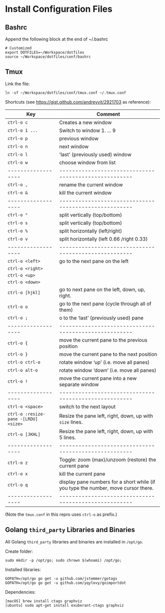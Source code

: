 # Install Configuration Files

## Bashrc

Append the following block at the end of ~/.bashrc

    # Customized
    export DOTFILES=~/Workspace/dotfiles
    source ~/Workspace/dotfiles/conf/bashrc

## Tmux

Link the file:

    ln -sf ~/Workspace/dotfiles/conf/tmux.conf ~/.tmux.conf

Shortcuts (see https://gist.github.com/andreyvit/2921703 as reference):

| Key               | Comment                                              |
| ------------------| -----------------------------------------------------|
| `ctrl-o c`        | Creates a new window                                 |
| `ctrl-o 1 ...`    | Switch to window 1. ... 9                            |
| `ctrl-o p`        | previous window                                      |
| `ctrl-o n`        | next window                                          |
| `ctrl-o l`        | 'last' (previously used)  window                     |
| `ctrl-o w`        | choose window from list                              |
| ------------------| -----------------------------------------------------|
| `ctrl-o ,`        | rename the current window                            |
| `ctrl-o &`        | kill  the current window                             |
| ------------------| -----------------------------------------------------|
| `ctrl-o "`        | split vertically (top/bottom)                        |
| `ctrl-o s`        | split vertically (top/bottom)                        |
| `ctrl-o %`        | split horizontally (left/right)                      |
| `ctrl-o v`        | split horizontally (left 0.66 /right 0.33)           |
| ------------------| -----------------------------------------------------|
| `ctrl-o <left>`   | go to the next pane on the left                      |
| `ctrl-o <right>`  |                                                      |
| `ctrl-o <up>`     |                                                      |
| `ctrl-o <down>`   |                                                      |
| `ctrl-o [hjkl]`   | go to next pane on the left, down, up, right.        |
| `ctrl-o o`        | go to the next pane (cycle through all of them)      |
| `ctrl-o ;`        | o to the ‘last’ (previously used) pane               |
| ------------------| -----------------------------------------------------|
| `ctrl-o {`        | move the current pane to the previous position       |
| `ctrl-o }`        | move the current pane to the next position           |
| `ctrl-o ctrl-o`   | rotate window ‘up’ (i.e. move all panes)             |
| `ctrl-o alt-o`    | rotate window ‘down’ (i.e. move all panes)           |
| `ctrl-o !`        | move the current pane into a new separate window     |
| ------------------| -----------------------------------------------------|
| `ctrl-o <space>`  | switch to the next layout                            |
| `ctrl-o :resize-pane -[LRDU] <size>`  | Resize the pane left, right, down, up with `size` lines. |
| `ctrl-o [JKHL]`   | Resize the pane left, right, down, up with 5 lines.  |
| ------------------| -----------------------------------------------------|
| `ctrl-o z`        | Toggle: zoom (max)/unzoom (restore) the current pane |
| `ctrl-o x`        | kill the current pane                                |
| `ctrl-o q`        | display pane numbers for a short while (if you type the number, move cursor there. |
| ------------------| -----------------------------------------------------|

(Note the `tmux.conf` in this repro uses `ctrl-o` as prefix.)

## Golang `third_party` Libraries and Binaries

All Golang `third_party` libraries and binaries are installed in `/opt/go`.

Create folder:

    sudo mkdir -p /opt/go; sudo chrown $(whoami) /opt/go;

Installed libraries:

    GOPATH=/opt/go go get -u github.com/jstemmer/gotags
    GOPATH=/opt/go go get -u github.com/yqylovy/goimportdot

Dependencies:

    [macOS] brew install ctags graphviz
    [ubuntu] sudo apt-get install exuberant-ctags graphviz
